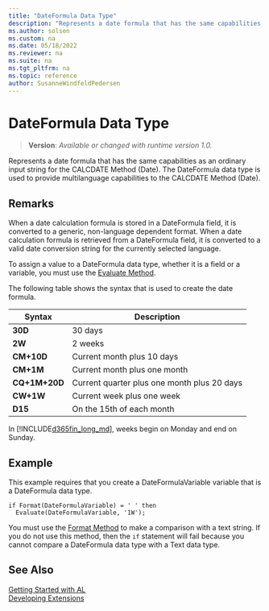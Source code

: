 ```yaml
---
title: "DateFormula Data Type"
description: "Represents a date formula that has the same capabilities as an ordinary input string for the CALCDATE Method (Date)."
ms.author: solsen
ms.custom: na
ms.date: 05/18/2022
ms.reviewer: na
ms.suite: na
ms.tgt_pltfrm: na
ms.topic: reference
author: SusanneWindfeldPedersen
---
```

[//]: # (START>DO_NOT_EDIT)
[//]: # (IMPORTANT:Do not edit any of the content between here and the END>DO_NOT_EDIT.)
[//]: # (Any modifications should be made in the .xml files in the ModernDev repo.)
# DateFormula Data Type
> **Version**: _Available or changed with runtime version 1.0._

Represents a date formula that has the same capabilities as an ordinary input string for the CALCDATE Method (Date). The DateFormula data type is used to provide multilanguage capabilities to the CALCDATE Method (Date).




[//]: # (IMPORTANT: END>DO_NOT_EDIT)

## Remarks

When a date calculation formula is stored in a DateFormula field, it is converted to a generic, non-language dependent format. When a date calculation formula is retrieved from a DateFormula field, it is converted to a valid date conversion string for the currently selected language.  

To assign a value to a DateFormula data type, whether it is a field or a variable, you must use the [Evaluate Method](../system/system-evaluate-method.md).  

The following table shows the syntax that is used to create the date formula.  

|Syntax|Description|  
|------------|---------------------------------------|  
|**30D**|30 days|  
|**2W**|2 weeks|  
|**CM+10D**|Current month plus 10 days|  
|**CM+1M**|Current month plus one month|  
|**CQ+1M+20D**|Current quarter plus one month plus 20 days|  
|**CW+1W**|Current week plus one week|  
|**D15**|On the 15th of each month|  

In [!INCLUDE[d365fin_long_md](../includes/d365fin_long_md.md)], weeks begin on Monday and end on Sunday.  
 
## Example  

This example requires that you create a DateFormulaVariable variable that is a DateFormula data type.  

```al
if Format(DateFormulaVariable) = ' ' then  
  Evaluate(DateFormulaVariable, '1W');  
```  

You must use the [Format Method](../system/system-format-joker-integer-string-method.md) to make a comparison with a text string. If you do not use this method, then the `if` statement will fail because you cannot compare a DateFormula data type with a Text data type.  

## See Also

[Getting Started with AL](../../devenv-get-started.md)  
[Developing Extensions](../../devenv-dev-overview.md)  